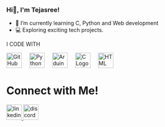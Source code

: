 ### Hi👋, I'm Tejasree! 

- 🌱 I’m currently learning C, Python and Web development
- 💻 Exploring exciting tech projects.

I CODE WITH
<div align="left">
<img src="https://cdn.jsdelivr.net/gh/devicons/devicon/icons/github/github-original.svg" height="40" alt="GitHub Logo" />
<img width="12" />
<img src="https://cdn.jsdelivr.net/gh/devicons/devicon/icons/python/python-original.svg" height="40" alt="Python Logo" />
<img width="12" />
<img src="https://cdn.jsdelivr.net/gh/devicons/devicon/icons/arduino/arduino-original.svg" height="40" alt="Arduino Logo" />
<img width="12" />
<img src="https://cdn.jsdelivr.net/gh/devicons/devicon/icons/c/c-original.svg" height="40" alt="C Logo" />
<img width="12" />
<img src="https://cdn.jsdelivr.net/gh/devicons/devicon/icons/html5/html5-original.svg" height="40" alt="HTML Logo" />


# Connect with Me!
<div align="left">
  <a href="https://www.linkedin.com/in/teja-sree-sagiraju-485720325//" target="_blank">
    <img src="https://img.shields.io/static/v1?message=LinkedIn&logo=linkedin&label=&color=0077B5&logoColor=white&labelColor=&style=flat" height="40" alt="linkedin logo"  />
  </a>
  <a href="https://discordapp.com/users/y1344224178731089941" target="_blank">
    <img src="https://img.shields.io/static/v1?message=Discord&logo=discord&label=&color=7289DA&logoColor=white&labelColor=&style=flat" height="40" alt="discord logo"  />
  </a>
</div>

